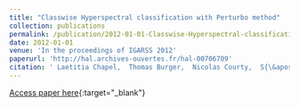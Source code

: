 ```yaml
---
title: "Classwise Hyperspectral classification with Perturbo method"
collection: publications
permalink: /publication/2012-01-01-Classwise-Hyperspectral-classification-with-Perturbo-method
date: 2012-01-01
venue: 'In the proceedings of IGARSS 2012'
paperurl: 'http://hal.archives-ouvertes.fr/hal-00706709'
citation: ' Laetitia Chapel,  Thomas Burger,  Nicolas Courty,  S{\&apos;e}bastien Lef{\`e}vre, &quot;Classwise Hyperspectral classification with Perturbo method.&quot; In the proceedings of IGARSS 2012, 2012.'
---
```

[Access paper here](http://hal.archives-ouvertes.fr/hal-00706709){:target="_blank"}
